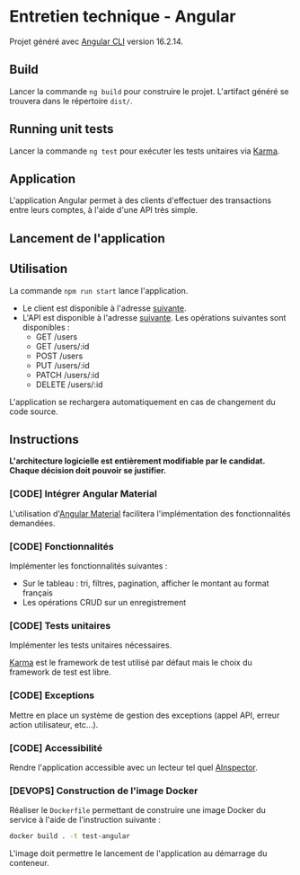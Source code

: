 # Entretien technique - Angular

Projet généré avec [Angular CLI](https://github.com/angular/angular-cli) version 16.2.14.

## Build

Lancer la commande `ng build` pour construire le projet. L'artifact généré se trouvera dans le répertoire `dist/`.

## Running unit tests

Lancer la commande `ng test` pour exécuter les tests unitaires via [Karma](https://karma-runner.github.io).

## Application

L'application Angular permet à des clients d'effectuer des transactions entre leurs comptes, à l'aide d'une API très simple.

## Lancement de l'application

## Utilisation

La commande `npm run start` lance l'application.

- Le client est disponible à l'adresse [suivante](http://localhost:4200/).
- L'API est disponible à l'adresse [suivante](http://localhost:3000/). Les opérations suivantes sont disponibles :
  - GET /users
  - GET /users/:id
  - POST /users
  - PUT /users/:id
  - PATCH /users/:id
  - DELETE /users/:id

L'application se rechargera automatiquement en cas de changement du code source.

## Instructions

**L'architecture logicielle est entièrement modifiable par le candidat.
Chaque décision doit pouvoir se justifier.**

### [CODE] Intégrer Angular Material

L'utilisation d'[Angular Material](https://material.angular.io/) facilitera l'implémentation des fonctionnalités demandées.

### [CODE] Fonctionnalités

Implémenter les fonctionnalités suivantes :

- Sur le tableau : tri, filtres, pagination, afficher le montant au format français
- Les opérations CRUD sur un enregistrement

### [CODE] Tests unitaires

Implémenter les tests unitaires nécessaires.

[Karma](https://karma-runner.github.io) est le framework de test utilisé par défaut mais le choix du framework de test est libre.

### [CODE] Exceptions

Mettre en place un système de gestion des exceptions (appel API, erreur action utilisateur, etc...).

### [CODE] Accessibilité

Rendre l'application accessible avec un lecteur tel quel [AInspector](https://addons.mozilla.org/fr/firefox/addon/ainspector-wcag/).

### [DEVOPS] Construction de l'image Docker

Réaliser le `Dockerfile` permettant de construire une image Docker du service à l'aide de l'instruction suivante :

```bash
docker build . -t test-angular
```

L'image doit permettre le lancement de l'application au démarrage du conteneur.
